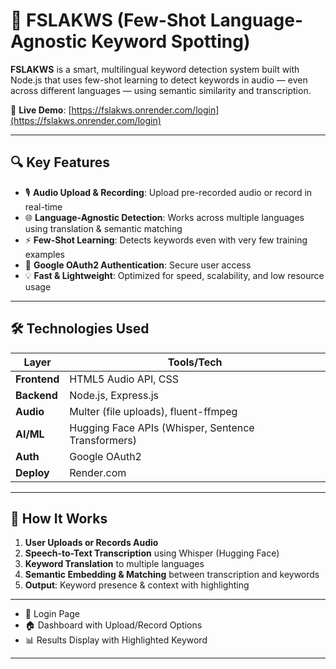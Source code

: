 # 🧠 FSLAKWS (Few-Shot Language-Agnostic Keyword Spotting)

**FSLAKWS** is a smart, multilingual keyword detection system built with Node.js that uses few-shot learning to detect keywords in audio — even across different languages — using semantic similarity and transcription.

🚀 **Live Demo**: [https://fslakws.onrender.com/login](https://fslakws.onrender.com/login)

---

## 🔍 Key Features

- 🎙 **Audio Upload & Recording**: Upload pre-recorded audio or record in real-time
- 🌐 **Language-Agnostic Detection**: Works across multiple languages using translation & semantic matching
- ⚡ **Few-Shot Learning**: Detects keywords even with very few training examples
- 🔐 **Google OAuth2 Authentication**: Secure user access
- 💡 **Fast & Lightweight**: Optimized for speed, scalability, and low resource usage

---

## 🛠 Technologies Used

| Layer        | Tools/Tech                                         |
|--------------|----------------------------------------------------|
| **Frontend** | HTML5 Audio API, CSS                        |
| **Backend**  | Node.js, Express.js                                |
| **Audio**    | Multer (file uploads), fluent-ffmpeg               |
| **AI/ML**    | Hugging Face APIs (Whisper, Sentence Transformers) |
| **Auth**     | Google OAuth2                                      |
| **Deploy**   | Render.com                                         |

---

## 🧪 How It Works

1. **User Uploads or Records Audio**
2. **Speech-to-Text Transcription** using Whisper (Hugging Face)
3. **Keyword Translation** to multiple languages
4. **Semantic Embedding & Matching** between transcription and keywords
5. **Output**: Keyword presence & context with highlighting

---

- 🔐 Login Page  
- 🏠 Dashboard with Upload/Record Options  
- 📊 Results Display with Highlighted Keyword  

---



